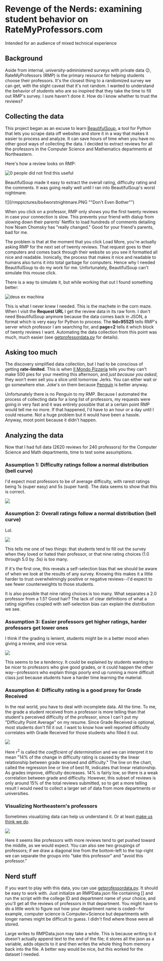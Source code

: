 # Revenge of the Nerds: examining student behavior on RateMyProfessors.com
Intended for an audience of mixed technical experience

## Background
Aside from internal, university-administered surveys with private data :confused:, RateMyProfessors (RMP) is the primary resource for helping students choose their professors. It's the closest thing to a randomized survey we can get, with the slight caveat that it's not random. I wanted to understand the behavior of students who are so inspired that they take the time to fill out RMP's survey. I sure haven't done it. How do I know whether to trust the reviews?

## Collecting the data
This project began as an excuse to learn [BeautifulSoup](https://www.crummy.com/software/BeautifulSoup/bs4/doc/), a tool for Python that lets you scrape data off websites and store it in a way that makes it easier to process and analyze. It can save hours of time when you have no other good ways of collecting the data. I decided to extract reviews for all the professors in the Computer Science and Mathematics departments at Northeastern.

Here's how a review looks on RMP:

![](/rmppictures/olin.PNG "0 people did not find this useful")

BeautifulSoup made it easy to extract the overall rating, difficulty rating and the comments. It was going really well until I ran into BeautifulSoup's worst nightmare:

![](/rmppictures/bs4worstnightmare.PNG ""Don't Even Bother"")

When you click on a professor, RMP only shows you the first twenty reviews in case your connection is slow. This prevents your friend with dialup from slowing down their parents' Netflix to load hundreds of comments detailing how Noam Chomsky has "really changed." Good for your friend's parents, bad for me.

The problem is that at the moment that you click Load More, you're actually asking RMP for the next set of twenty reviews. That request goes to their computers and comes back through their website so you see it formatted all nice and readable. Ironically, the process that makes it nice and readable to humans also turns it into total garbage for computers. Hence why I needed BeautifulSoup to do my work for me. Unfortunately, BeautifulSoup can't simulate this mouse click.

There is a way to simulate it, but while working that out I found something better:

![](/rmppictures/thankfully.PNG "deus ex machina")

This is what I never knew I needed. This is the machete in the corn maze. When I visit the **Request URL** I get the review data in its raw form. I don't need BeautifulSoup anymore because the data comes back in JSON, a format which is very easy for Python to process. The **tid=95525** tells RMP's server which professor I am searching for, and **page=2** tells it which block of twenty reviews I want. Automating the data collection from this point was much, much easier (see [getprofessordata.py](/getprofessordata.py) for details).

## Asking too much
The discovery simplified data collection, but I had to be conscious of getting **rate-limited**. This is when [Il Mondo Pizzeria](http://www.ilmondopizza.com/index.php) tells you they can't make 500 pies for your meeting this afternoon, and *just because you asked*, they won't even sell you a slice until tomorrow. Jerks. You can either wait or go somewhere else. Joke's on them because [Penguin](http://www.thepenguinpizza.com) is better anyway.

Unfortunately there is no Penguin to my RMP. Because I automated the process of collecting data for a long list of professors, my requests were going in very fast and it was entirely possible that at a certain point RMP would tell me no more. If that happened, I'd have to an hour or a day until I could resume. Not a huge problem but it would have been a hassle. Anyway, moot point because it didn't happen.

## Analyzing the data
Now that I had full data (2620 reviews for 240 professors) for the Computer Science and Math departments, time to test some assumptions.

### Assumption 1: Difficulty ratings follow a normal distribution (bell curve)
I'd expect most professors to be of average difficulty, with rarest ratings being 1s (super easy) and 5s (super hard). The data seems to show that this is correct.

![](/rmppictures/difficultycounts.png "")

### Assumption 2: Overall ratings follow a normal distribution (bell curve)
Lol.

![](/rmppictures/overallcounts.png "")

This tells me one of two things: that students tend to fill out the survey when they loved or hated their professor, or that nine rating choices (1.0 through 5.0 by .5s) is too many.

If it's the first one, this reveals a self-selection bias that we should be aware of when we look at the results of any survey. Knowing this makes it a little harder to trust overwhelmingly positive or negative reviews--I'd expect to see fewer counterweights to those students.

It is also possible that nine rating choices is too many. What separates a 2.0 professor from a 1.5? Good hair? The lack of clear definitions of what a rating signifies coupled with self-selection bias can explain the distribution we see.

### Assumption 3: Easier professors get higher ratings, harder professors get lower ones
I think if the grading is lenient, students might be in a better mood when giving a review, and vice versa.

![](/rmppictures/ratingpairs.png "")

This seems to be a tendency. It could be explained by students wanting to be nicer to professors who give good grades, or it could happen the other way--professors who explain things poorly end up running a more difficult class just because students have a harder time learning the material.

### Assumption 4: Difficulty rating is a good proxy for Grade Received
In the real world, you have to deal with incomplete data. All the time. To me, the grade a student received from a professor is more telling than that student's perceived difficulty of the professor, since I can't put my "Difficulty Point Average" on my resume. Since Grade Received is optional, most students don't fill it out. I want to know how well reported difficulty correlates with Grade Received for those students who filled it out.

![](/rmppictures/gradevsdifficulty.png "")

Here r<sup>2</sup> is called the *coefficient of determination* and we can interpret it to mean "14% of the change in difficulty rating is caused by the linear relationship between grade received and difficulty." The line on the chart, called the regression line or line of best fit, indicates that linear relationship. As grades improve, difficulty decreases. 14% is fairly low, so there is a weak correlation between grade and difficulty. However, this subset of reviews is only around 15% of the total reviews submitted, so to get a more telling result I would need to collect a larger set of data from more departments or universities.

### Visualizing Northeastern's professors
Sometimes visualizing data can help us understand it. Or at least [make us think we do](https://en.wikipedia.org/wiki/Dunning%E2%80%93Kruger_effect).

![](/rmppictures/professorscatter.png "")

Here it seems like professors with more reviews tend to get pushed toward the middle, as we would expect. You can also see two groupings of professors; if we draw a diagonal line from the bottom-left to the top-right we can separate the groups into "take this professor" and "avoid this professor."

## Nerd stuff
If you want to play with this data, you can use [getprofessordata.py](/getprofessordata.py). It should be easy to work with. Just initialize an RMPData.json file containing [] and run the script with the college ID and department name of your choice, and you'll get all the reviews of professors in that department. You might have to do a little work to figure out how your department name is coded--for example, computer science is Computer+Science but departments with longer names might be difficult to guess. I didn't find where those were all stored.

Large writes to RMPData.json may take a while. This is because writing to it doesn't actually append text to the end of the file; it stores all the json as a variable, adds objects to it and then writes the whole thing from memory back into the file. A better way would be nice, but this worked for the dataset I needed.
